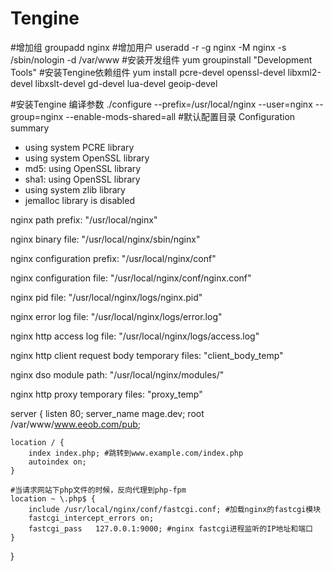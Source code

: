 # Tengine
#增加组
  groupadd nginx
#增加用户
  useradd -r -g nginx -M nginx -s /sbin/nologin -d /var/www
#安装开发组件
  yum groupinstall "Development Tools"
#安装Tengine依赖组件
  yum install pcre-devel openssl-devel libxml2-devel libxslt-devel gd-devel lua-devel geoip-devel

#安装Tengine 编译参数
./configure --prefix=/usr/local/nginx --user=nginx --group=nginx --enable-mods-shared=all
#默认配置目录
Configuration summary
  + using system PCRE library
  + using system OpenSSL library
  + md5: using OpenSSL library
  + sha1: using OpenSSL library
  + using system zlib library
  + jemalloc library is disabled

  nginx path prefix: "/usr/local/nginx"
  
  nginx binary file: "/usr/local/nginx/sbin/nginx"
  
  nginx configuration prefix: "/usr/local/nginx/conf"
  
  nginx configuration file: "/usr/local/nginx/conf/nginx.conf"
  
  nginx pid file: "/usr/local/nginx/logs/nginx.pid"
  
  nginx error log file: "/usr/local/nginx/logs/error.log"
  
  nginx http access log file: "/usr/local/nginx/logs/access.log"
  
  nginx http client request body temporary files: "client_body_temp"
  
  nginx dso module path: "/usr/local/nginx/modules/"
  
  nginx http proxy temporary files: "proxy_temp"

server {
    listen       80;
    server_name mage.dev;
    root /var/www/www.eeob.com/pub;
   
    location / {
        index index.php; #跳转到www.example.com/index.php
        autoindex on;
    }   

    #当请求网站下php文件的时候，反向代理到php-fpm
    location ~ \.php$ {
        include /usr/local/nginx/conf/fastcgi.conf; #加载nginx的fastcgi模块
        fastcgi_intercept_errors on;
        fastcgi_pass   127.0.0.1:9000; #nginx fastcgi进程监听的IP地址和端口
    }
}
